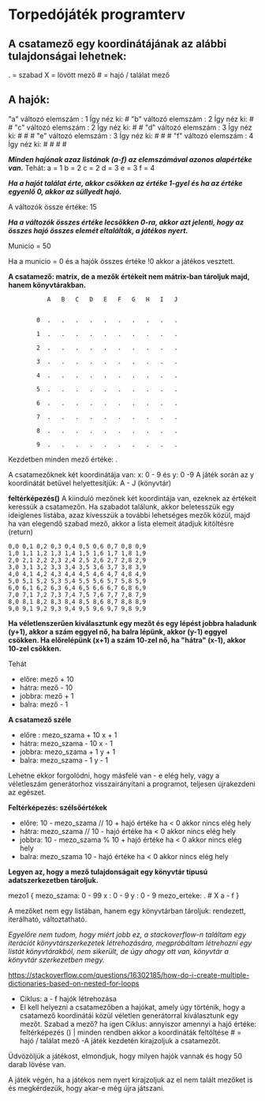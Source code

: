 # Torpedójáték programterv

## A csatamező egy koordinátájának az alábbi tulajdonságai lehetnek:

. = szabad
X  = lövött mező
\# = hajó / találat mező


## A hajók:

"a" változó   elemszám : 1  Így néz ki: #
"b" változó   elemszám : 2  Így néz ki: # # 
"c" változó   elemszám : 2  Így néz ki: # #
"d" változó   elemszám : 3  Így néz ki: # # #
"e" változó   elemszám : 3  Így néz ki: # # #
"f" változó   elemszám : 4  Így néz ki: # # # #


***Minden hajónak azaz listának (a-f) az elemszámával azonos alapértéke van.***
Tehát: 
a = 1
b = 2
c = 2
d = 3
e = 3
f = 4

***Ha a hajót találat érte, akkor csökken az értéke 1-gyel és ha az értéke egyenlő 0, akkor az süllyedt hajó.***

A változók össze értéke: 15

***Ha a változók összes értéke lecsökken 0-ra, akkor azt jelenti, hogy az összes hajó összes elemét eltalálták, a játékos nyert.***

Municio = 50

Ha a municio = 0 és a hajók összes értéke !0 akkor a játékos vesztett.


**A csatamező: matrix, de a mezők értékeit nem mátrix-ban tároljuk majd, hanem könyvtárakban.**

               A   B   C   D   E   F   G   H   I   J

               
            0  .   .   .   .   .   .   .   .   .   .
             
            1  .   .   .   .   .   .   .   .   .   .

            2  .   .   .   .   .   .   .   .   .   .

            3  .   .   .   .   .   .   .   .   .   .

            4  .   .   .   .   .   .   .   .   .   .

            5  .   .   .   .   .   .   .   .   .   .

            6  .   .   .   .   .   .   .   .   .   .

            7  .   .   .   .   .   .   .   .   .   .

            8  .   .   .   .   .   .   .   .   .   .

            9  .   .   .   .   .   .   .   .   .   .

Kezdetben minden mező értéke: .

A csatamezőknek két koordinátája van: x: 0 - 9 és y: 0 -9 
A játék során az y koordinátát betűvel helyettesítjük: A - J (könyvtár)


**feltérképezés()**
    A kiinduló mezőnek két koordintája van, ezeknek az értékeit keressük a csatamezőn. Ha szabadot találunk, akkor beletesszük egy ideiglenes listába, azaz kivesszük a további lehetséges mezők közül, majd ha van elegendő szabad mező, akkor a lista elemeit átadjuk kitöltésre (return)

    0,0 0,1 0,2 0,3 0,4 0,5 0,6 0,7 0,8 0,9
    1,0 1,1 1,2 1,3	1,4	1,5	1,6	1,7	1,8	1,9
    2,0 2,1	2,2	2,3	2,4	2,5	2,6	2,7	2,8	2,9
    3,0 3,1	3,2	3,3	3,4	3,5	3,6	3,7	3,8	3,9
    4,0 4,1	4,2	4,3	4,4	4,5	4,6	4,7	4,8	4,9
    5,0 5,1	5,2	5,3	5,4	5,5	5,6	5,7	5,8	5,9
    6,0 6,1	6,2	6,3	6,4	6,5	6,6	6,7	6,8	6,9
    7,0 7,1	7,2	7,3	7,4	7,5	7,6	7,7	7,8	7,9
    8,0 8,1	8,2	8,3	8,4	8,5	8,6	8,7	8,8	8,9
    9,0 9,1	9,2	9,3	9,4	9,5	9,6	9,7	9,8	9,9


**Ha véletlenszerűen kiválasztunk egy mezőt és egy lépést jobbra haladunk (y+1), akkor a szám eggyel nő, ha balra lépünk, akkor (y-1) eggyel csökken. Ha előrelépünk (x+1) a szám 10-zel nő, ha "hátra" (x-1), akkor 10-zel csökken.**

Tehát
- előre:    mező + 10
- hátra:    mező - 10
- jobbra:   mező + 1
- balra:    mező - 1

**A csatamező széle**

- előre :  mezo_szama + 10   x + 1
- hátra:   mezo_szama - 10   x - 1
- jobbra:  mezo_szama + 1    y + 1
- balra:   mezo_szama - 1    y - 1

Lehetne ekkor forgolódni, hogy másfelé van - e elég hely, vagy a véletleszám generátorhoz visszairányítani a programot, teljesen újrakezdeni az egészet.

**Feltérképezés: szélsőértékek**

- előre: 10 - mezo_szama // 10 + hajó értéke   ha < 0 akkor nincs elég hely
- hátra: mezo_szama // 10 - hajó értéke   ha  < 0 akkor nincs elég hely
- jobbra: 10 - mezo_szama % 10 + hajó értéke   ha < 0 akkor nincs elég hely
- balra: mezo_szama  10 - hajó értéke   ha  < 0 akkor nincs elég hely

**Legyen az, hogy a mező tulajdonságait egy könyvtár típusú adatszerkezetben tároljuk.**

mezo1  { mezo_szama: 0 - 99
         x : 0 - 9
         y : 0 - 9
         mezo_erteke: . # X a - f
}

A mezőket nem egy listäban, hanem egy könyvtárban tároljuk: rendezett, iterálható, változtatható.

_Egyelőre nem tudom, hogy miért jobb ez, a stackoverflow-n találtam egy iterációt könyvtárszerkezetek létrehozására, megpróbáltam létrehozni egy listát könyvtárakból, nem sikerült, de úgy ahogy ott van, könyvtár a könyvtár szerkezetben megy._

<https://stackoverflow.com/questions/16302185/how-do-i-create-multiple-dictionaries-based-on-nested-for-loops>

- Ciklus: a - f hajók létrehozása
- El kell helyezni a csatamezőben a hajókat, amely úgy történik, hogy a csatamező koordinátái közül véletlen generátorral kiválasztunk egy mezőt.
  Szabad a mező? ha igen
Ciklus: annyiszor amennyi a hajó értéke: feltérképezés () | minden rendben akkor a koordináták feltöltése # = hajó / találat mező
-A játék kezdetén kirajzoljuk a csatamezőt.

Üdvözöljük a játékost, elmondjuk, hogy milyen hajók vannak és hogy 50 darab lövése van.

A játék végén, ha a játékos nem nyert kirajzoljuk az el nem talált mezőket is és megkérdezük, hogy akar-e még újra játszani.


